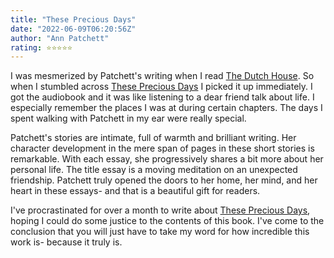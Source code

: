 ```yaml
---
title: "These Precious Days"
date: "2022-06-09T06:20:56Z"
author: "Ann Patchett"
rating: ⭐⭐⭐⭐⭐
---
```


<style>

</style>

I was mesmerized by Patchett's writing when I read <a href="https://rhearodrigues.me/The-Dutch-House/">The Dutch House</a>. So when I stumbled across <a href="These Precious Days">These Precious Days</a> I picked it up immediately. I got the audiobook and it was like listening to a dear friend talk about life. I especially remember the places I was at during certain chapters. The days I spent walking with Patchett in my ear were really special.  

Patchett's stories are intimate, full of warmth and brilliant writing. Her character development in the mere span of pages in these short stories is remarkable. With each essay, she progressively shares a bit more about her personal life. The title essay is a moving meditation on an unexpected friendship. Patchett truly opened the doors to her home, her mind, and her heart in these essays- and that is a beautiful gift for readers. 

I've procrastinated for over a month to write about <a href="These Precious Days">These Precious Days</a>, hoping I could do some justice to the contents of this book. I've come to the conclusion that you will just have to take my word for how incredible this work is- because it truly is. 